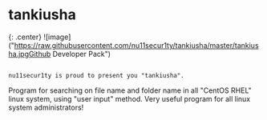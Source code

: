 # tankiusha


{: .center}
![image]("https://raw.githubusercontent.com/nu11secur1ty/tankiusha/master/tankiusha.jpgGithub Developer Pack")


<img algin="center" src="">

```
nu11secur1ty is proud to present you "tankiusha".
```
Program for searching on file name and folder name in all "CentOS RHEL" linux system, using "user input" method.
Very useful program for all linux system administrators!


